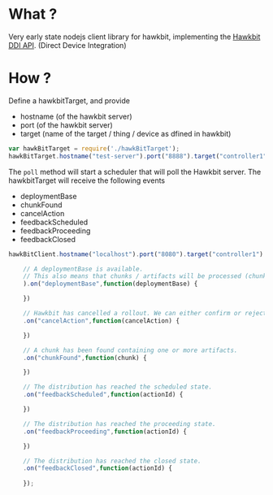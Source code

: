 # What ?

Very early state nodejs client library for hawkbit, implementing the [Hawkbit DDI API](https://github.com/eclipse/hawkbit/wiki/Direct-Device-Integration-API). (Direct Device Integration)

# How ?

Define a hawkbitTarget, and provide 

- hostname (of the hawkbit server)
- port (of the hawkbit server)
- target (name of the target / thing / device as dfined in hawkbit)


```javascript
var hawkBitTarget = require('./hawkBitTarget');
hawkBitTarget.hostname("test-server").port("8888").target("controller1")
```

The `poll` method will start a scheduler that will poll the Hawkbit server. The hawkbitTarget will receive the following events

- deploymentBase
- chunkFound
- cancelAction
- feedbackScheduled
- feedbackProceeding
- feedbackClosed



```javascript
hawkBitClient.hostname("localhost").port("8080").target("controller1").poll(

	// A deploymentBase is available.
	// This also means that chunks / artifacts will be processed (chunkFound) .
	).on("deploymentBase",function(deploymentBase) {

	})

	// Hawkbit has cancelled a rollout. We can either confirm or reject the cancellation.
	.on("cancelAction",function(cancelAction) {

	})

	// A chunk has been found containing one or more artifacts.
	.on("chunkFound",function(chunk) {

	})

	// The distribution has reached the scheduled state.
	.on("feedbackScheduled",function(actionId) {

	})

	// The distribution has reached the proceeding state.
	.on("feedbackProceeding",function(actionId) {

	})

	// The distribution has reached the closed state.
	.on("feedbackClosed",function(actionId) {
		
	});
```	